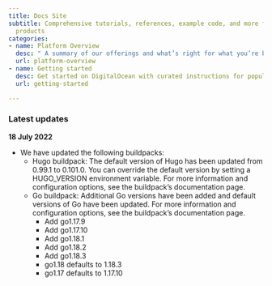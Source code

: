```yaml
---
title: Docs Site
subtitle: Comprehensive tutorials, references, example code, and more for DigitalOcean
  products
categories:
- name: Platform Overview
  desc: " A summary of our offerings and what’s right for what you’re building."
  url: platform-overview
- name: Getting started
  desc: Get started on DigitalOcean with curated instructions for popular use cases
  url: getting-started

---
```

### Latest updates

**18 July 2022**

- We have updated the following buildpacks:
  - Hugo buildpack: The default version of Hugo has been updated from 0.99.1 to 0.101.0. You can override the default version by setting a HUGO_VERSION environment variable. For more information and configuration options, see the buildpack’s documentation page.
  - Go buildpack: Additional Go versions have been added and default versions of Go have been updated. For more information and configuration options, see the buildpack’s documentation page.
    - Add go1.17.9
    - Add go1.17.10
    - Add go1.18.1
    - Add go1.18.2
    - Add go1.18.3
    - go1.18 defaults to 1.18.3
    - go1.17 defaults to 1.17.10